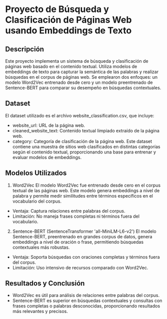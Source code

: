 # Proyecto de Búsqueda y Clasificación de Páginas Web usando Embeddings de Texto
## Descripción
Este proyecto implementa un sistema de búsqueda y clasificación de páginas web basado en el contenido textual. Utiliza modelos de embeddings de texto para capturar la semántica de las palabras y realizar búsquedas en el corpus de páginas web. Se emplearon dos enfoques: un modelo Word2Vec entrenado desde cero y un modelo preentrenado de Sentence-BERT para comparar su desempeño en búsquedas contextuales.

## Dataset
El dataset utilizado es el archivo website_classification.csv, que incluye:

* website_url: URL de la página web.
* cleaned_website_text: Contenido textual limpiado extraído de la página web.
* category: Categoría de clasificación de la página web.
Este dataset contiene una muestra de sitios web clasificados en distintas categorías según el contenido textual, proporcionando una base para entrenar y evaluar modelos de embeddings.

## Modelos Utilizados
1.   Word2Vec
   El modelo Word2Vec fue entrenado desde cero en el corpus textual de las páginas web. Este modelo genera embeddings a nivel de palabra y permite medir similitudes entre términos específicos en el vocabulario del corpus.

* Ventaja: Captura relaciones entre palabras del corpus.
* Limitación: No maneja frases completas ni términos fuera del vocabulario.
2.   Sentence-BERT (SentenceTransformer 'all-MiniLM-L6-v2')
El modelo Sentence-BERT, preentrenado en grandes corpus de datos, genera embeddings a nivel de oración o frase, permitiendo búsquedas contextuales más robustas.

* Ventaja: Soporta búsquedas con oraciones completas y términos fuera del corpus.
* Limitación: Uso intensivo de recursos comparado con Word2Vec.
## Resultados y Conclusión
* Word2Vec es útil para análisis de relaciones entre palabras del corpus.
* Sentence-BERT es superior en búsquedas contextuales y consultas con frases completas o palabras desconocidas, proporcionando resultados más relevantes y precisos.

